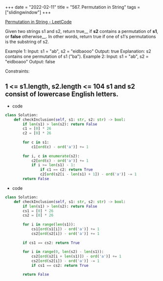+++ 
date = "2022-02-11"
title = "567. Permutation in String"
tags = ["slidingwindow"]
+++

[Permutation in String - LeetCode](https://leetcode.com/problems/permutation-in-string/)

Given two strings s1 and s2, return true__ if __s2__ contains a permutation of __s1__, or __false__ otherwise__.
In other words, return true if one of s1's permutations is the substring of s2.
 
Example 1:
Input: s1 = "ab", s2 = "eidbaooo" Output: true Explanation: s2 contains one permutation of s1 ("ba"). 
Example 2:
Input: s1 = "ab", s2 = "eidboaoo" Output: false 
 
Constraints:

1 <= s1.length, s2.length <= 104
s1 and s2 consist of lowercase English letters.
---
- code
```py
class Solution:
    def checkInclusion(self, s1: str, s2: str) -> bool:
        if len(s1) > len(s2): return False
        c1 = [0] * 26
        c2 = [0] * 26
        
        for c in s1:
            c1[ord(c) - ord('a')] += 1
            
        for i, c in enumerate(s2):
            c2[ord(c) - ord('a')] += 1
            if i >= len(s1) - 1:
                if c1 == c2: return True
                c2[ord(s2[i - len(s1) + 1]) - ord('a')] -= 1
        return False
```
- code
```py
class Solution:
    def checkInclusion(self, s1: str, s2: str) -> bool:
        if len(s1) > len(s2): return False
        cs1 = [0] * 26
        cs2 = [0] * 26
        
        for i in range(len(s1)):
            cs1[ord(s1[i]) - ord('a')] += 1
            cs2[ord(s2[i]) - ord('a')] += 1
        
        if cs1 == cs2: return True
        
        for i in range(0, len(s2) - len(s1)):
            cs2[ord(s2[i + len(s1)]) - ord('a')] += 1
            cs2[ord(s2[i]) - ord('a')] -= 1
            if cs1 == cs2: return True

        return False
```
